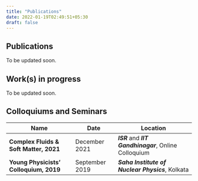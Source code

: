 ```yaml
---
title: "Publications"
date: 2022-01-19T02:49:51+05:30
draft: false
---
```


## Publications
To be updated soon.

## Work(s) in progress
To be updated soon.


## Colloquiums and Seminars

| Name         | Date     | Location |
|--------------|-----------|------------|
| **Complex Fluids \& Soft Matter, 2021** | December 2021     | ***ISR*** and ***IIT Gandhinagar***, Online Colloquium |
| **Young Physicists’ Colloquium, 2019**  | September 2019     | ***Saha Institute of Nuclear Physics***, Kolkata |
